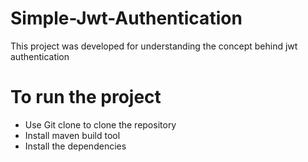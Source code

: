 # Simple-Jwt-Authentication

This project was developed for understanding the concept behind jwt authentication 

# To run the project 
<ul>
  <li>Use Git clone to clone the repository</li>
  <li>Install maven build tool</li>
  <li>Install the dependencies</li>
</ul>
